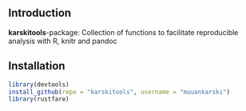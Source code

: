 ## Introduction

**karskitools**-package: Collection of functions to facilitate reproducible analysis with R, knitr and pandoc

## Installation

```r
library(devtools)
install_github(repo = "karskitools", username = "muuankarski")
library(rustfare)
```


